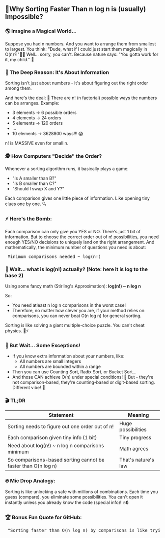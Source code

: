 ## 🎯Why Sorting Faster Than n log n is (usually) Impossible?

### 🌎 Imagine a Magical World...
Suppose you had n numbers.
And you want to arrange them from smallest to largest.
You think: "Dude, what if I could just start them magically in O(n)?!"🧙✨
Well... sorry, you can't.
Because nature says: "You gotta work for it, my child." 🌌

### 🧠 The Deep Reason: It's About <b>Information</b>
Sorting isn't just about numbers -
It's about figuring out the right order among them.

And here's the deal:
🔵 There are n! (n factorial) possible ways the numbers can be arranges.
Example:
 - 3 elements -> 6 possible orders
 - 4 elements -> 24 orders
 - 5 elements -> 120 orders
 - ...
 - 10 elements -> 3628800 ways!!! 😱
 
 n! is MASSIVE even for small n.

 ### 🕵️ How Computers "Decide" the Order?
 Whenever a sorting algorithm runs, it basically plays a game:
 - "Is A smaller than B?"
 - "Is B smaller than C?"
 - "Should I swap X and Y?"

 Each comparison gives one little piece of information.
 Like opening tiny clues one by one. 🔍

 ### ⚡ Here's the Bomb:
 Each comparison can only give you YES or NO.
 There's just 1 bit of information.
 But to choose the correct order out of n! possibilities, you need enough YES/NO decisions to uniquely land on the right arrangement.
 And mathematically, the minimum number of questions you need is about:
 <pre> Minimum comparisons needed ~ log(n!) </pre>

 ### 🧮 Wait... what is log(n!) actually?  (Note: here it is log to the base 2)
 Using some fancy math (Stirling's Approximation):
    <b> log(n!) ~ n log n </b>

So:
- You need atleast n log n comparisons in the worst case!
- Therefore, no matter how clever you are, if your method relies on comparisons, you can never beat O(n log n) for general sorting.

Sorting is like solving a giant multiple-choice puzzle. You can't cheat physics. 🧠⚡

### 🧩 But Wait... Some Exceptions!
- If you know extra information about your numbers, like:
    - All numbers are small integers
    - All numbers are bounded within a range
- Then you can use Counting Sort, Radix Sort, or Bucket Sort...
- And those CAN achieve O(n) under special conditions! 🚀
But - they're not comparison-based, they're counting-based or digit-based sorting.<br>
Different vibe! 🎵

### 🎬 TL;DR
| Statement | Meaning |
| --------- | ------- |
| Sorting needs to figure out one order out of n! | Huge possibilities |
| Each comparison given tiny info (1 bit) | Tiny progress |
| Need about log(n!) ~ n log n comparisons minimum | Math agrees |
| So comparisons-based sorting cannot be faster than O(n log n) | That's nature's law |

### 🔥 Mic Drop Analogy:
Sorting is like unlocking a safe with millions of combinations. Each time you guess (compare), you eliminate some possibilities. You can't open it instantly unless you already know the code (special info)! 🔥🔒

### 🏆 Bonus Fun Quote for GitHub:
<pre> "Sorting faster than O(n log n) by comparisons is like trying to sneak past physics and mathematics with a fake mustache - cute effort, but busted instantly." 🎭🚓</pre>